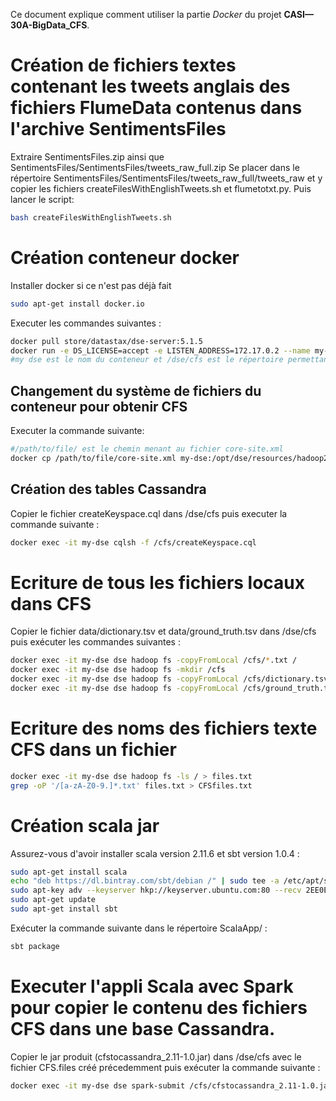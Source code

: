 Ce document explique comment utiliser la partie *Docker* du projet **CASI—30A-BigData_CFS**.

# Création de fichiers textes contenant les tweets anglais des fichiers FlumeData contenus dans l'archive SentimentsFiles

Extraire SentimentsFiles.zip ainsi que SentimentsFiles/SentimentsFiles/tweets_raw_full.zip
Se placer dans le répertoire SentimentsFiles/SentimentsFiles/tweets_raw_full/tweets_raw et y copier les fichiers createFilesWithEnglishTweets.sh et flumetotxt.py. Puis lancer le script:

```bash
bash createFilesWithEnglishTweets.sh  
```

# Création conteneur docker
Installer docker si ce n'est pas déjà fait
```bash
sudo apt-get install docker.io
```

Executer les commandes suivantes :

```bash
docker pull store/datastax/dse-server:5.1.5
docker run -e DS_LICENSE=accept -e LISTEN_ADDRESS=172.17.0.2 --name my-dse -d -v /dse/cfs:/cfs store/datastax/dse-server:5.1.5 -kgs
#my dse est le nom du conteneur et /dse/cfs est le répertoire permettant de transférer des fichiers au répertoire /cfs du conteneur docker. LISTEN_ADDRESS est l'adresse IP du noeud.
```
## Changement du système de fichiers du conteneur pour obtenir CFS

Executer la commande suivante: 
```bash
#/path/to/file/ est le chemin menant au fichier core-site.xml
docker cp /path/to/file/core-site.xml my-dse:/opt/dse/resources/hadoop2-client/conf
```

## Création des tables Cassandra
Copier le fichier createKeyspace.cql dans /dse/cfs puis executer la commande suivante :

```bash
docker exec -it my-dse cqlsh -f /cfs/createKeyspace.cql
```

# Ecriture de tous les fichiers locaux dans CFS
Copier le fichier data/dictionary.tsv et data/ground_truth.tsv dans /dse/cfs puis exécuter les commandes suivantes :

```bash
docker exec -it my-dse dse hadoop fs -copyFromLocal /cfs/*.txt /
docker exec -it my-dse dse hadoop fs -mkdir /cfs
docker exec -it my-dse dse hadoop fs -copyFromLocal /cfs/dictionary.tsv /cfs
docker exec -it my-dse dse hadoop fs -copyFromLocal /cfs/ground_truth.tsv /cfs
```

# Ecriture des noms des fichiers texte CFS dans un fichier

```bash
docker exec -it my-dse dse hadoop fs -ls / > files.txt
grep -oP '/[a-zA-Z0-9.]*.txt' files.txt > CFSfiles.txt
```
# Création scala jar
Assurez-vous d'avoir installer scala version 2.11.6 et sbt version 1.0.4 :

```bash
sudo apt-get install scala
echo "deb https://dl.bintray.com/sbt/debian /" | sudo tee -a /etc/apt/sources.list.d/sbt.list
sudo apt-key adv --keyserver hkp://keyserver.ubuntu.com:80 --recv 2EE0EA64E40A89B84B2DF73499E82A75642AC823
sudo apt-get update
sudo apt-get install sbt
```
Exécuter la commande suivante dans le répertoire ScalaApp/ :

```bash
sbt package
```
# Executer l'appli Scala avec Spark pour copier le contenu des fichiers CFS dans une base Cassandra.

Copier le jar produit (cfstocassandra_2.11-1.0.jar) dans /dse/cfs avec le fichier CFS.files créé précedemment puis exécuter la commande suivante :

```bash
docker exec -it my-dse dse spark-submit /cfs/cfstocassandra_2.11-1.0.jar /cfs/CFSfiles.txt /cfs/dictionary.tsv /cfs/ground_truth.tsv
```
